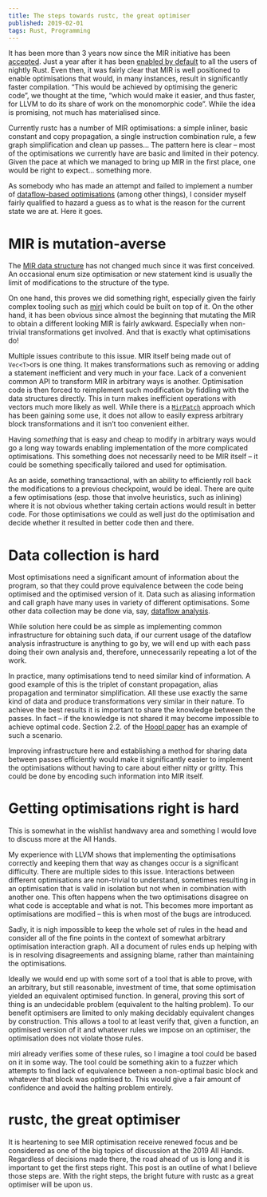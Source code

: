 ```yaml
---
title: The steps towards rustc, the great optimiser
published: 2019-02-01
tags: Rust, Programming
---
```


It has been more than 3 years now since the MIR initiative has been [accepted][mir-rfc]. Just a
year after it has been [enabled by default][orbit] to all the users of nightly Rust. Even then, it
was fairly clear that MIR is well positioned to enable optimisations that would, in many instances,
result in significantly faster compilation. “This would be achieved by optimising the generic
code”, we thought at the time, “which would make it easier, and thus faster, for LLVM to do its
share of work on the monomorphic code”. While the idea is promising, not much has materialised
since.

Currently rustc has a number of MIR optimisations: a simple inliner, basic constant and copy
propagation, a single instruction combination rule, a few graph simplification and clean up passes…
The pattern here is clear – most of the optimisations we currently have are basic and limited in
their potency. Given the pace at which we managed to bring up MIR in the first place, one would
be right to expect… something more.

As somebody who has made an attempt and failed to implement a number of [dataflow-based
optimisations][dflow] (among other things), I consider myself fairly qualified to hazard a guess as
to what is the reason for the current state we are at. Here it goes.

# MIR is mutation-averse

The [MIR data structure][mirtype] has not changed much since it was first conceived. An occasional
enum size optimisation or new statement kind is usually the limit of modifications to the structure
of the type.

On one hand, this proves we did something right, especially given the fairly complex tooling
such as [miri](https://github.com/solson/miri) which could be built on top of it. On the other
hand, it has been obvious since almost the beginning that mutating the MIR to obtain a different
looking MIR is fairly awkward. Especially when non-trivial transformations get involved. And that
is exactly what optimisations do!

Multiple issues contribute to this issue. MIR itself being made out of `Vec<T>`ors is one thing. It
makes transformations such as removing or adding a statement inefficient and very much in your
face. Lack of a convenient common API to transform MIR in arbitrary ways is another. Optimisation
code is then forced to reimplement such modification by fiddling with the data structures directly.
This in turn makes inefficient operations with vectors much more likely as well. While there is a
[`MirPatch`][patch] approach which has been gaining some use, it does not allow to easily express
arbitrary block transformations and it isn’t too convenient either.

Having *something* that is easy and cheap to modify in arbitrary ways would go a long way towards
enabling implementation of the more complicated optimisations. This something does not necessarily
need to be MIR itself – it could be something specifically tailored and used for optimisation.

As an aside, something transactional, with an ability to efficiently roll back the modifications to
a previous checkpoint, would be ideal. There are quite a few optimisations (esp. those that involve
heuristics, such as inlining) where it is not obvious whether taking certain actions would result
in better code. For those optimisations we could as well just do the optimisation and decide
whether it resulted in better code then and there.

# Data collection is hard

Most optimisations need a significant amount of information about the program, so that they could
prove equivalence between the code being optimised and the optimised version of it. Data such as
aliasing information and call graph have many uses in variety of different optimisations. Some
other data collection may be done via, say, [dataflow analysis][dataflow].

While solution here could be as simple as implementing common infrastructure for obtaining such
data, if our current usage of the dataflow analysis infrastructure is anything to go by, we will
end up with each pass doing their own analysis and, therefore, unnecessarily repeating a lot of
the work.

In practice, many optimisations tend to need similar kind of information. A good example of this is
the triplet of constant propagation, alias propagation and terminator simplification. All these
use exactly the same kind of data and produce transformations very similar in their nature. To
achieve the best results it is important to share the knowledge between the passes. In fact – if
the knowledge is not shared it may become impossible to achieve optimal code. Section 2.2. of the
[Hoopl paper] has an example of such a scenario.

Improving infrastructure here and establishing a method for sharing data between passes efficiently
would make it significantly easier to implement the optimisations without having to care about
either nitty or gritty. This could be done by encoding such information into MIR itself.

# Getting optimisations right is hard

This is somewhat in the wishlist handwavy area and something I would love to discuss more at the
All Hands.

My experience with LLVM shows that implementing the optimisations correctly and keeping them that
way as changes occur is a significant difficulty. There are multiple sides to this issue.
Interactions between different optimisations are non-trivial to understand, sometimes resulting in
an optimisation that is valid in isolation but not when in combination with another one. This often
happens when the two optimisations disagree on what code is acceptable and what is not. This
becomes more important as optimisations are modified – this is when most of the bugs are
introduced.

Sadly, it is nigh impossible to keep the whole set of rules in the head and consider all of the
fine points in the context of somewhat arbitrary optimisation interaction graph. All a
document of rules ends up helping with is in resolving disagreements and assigning blame, rather
than maintaining the optimisations.

Ideally we would end up with some sort of a tool that is able to prove, with an arbitrary, but
still reasonable, investment of time, that some optimisation yielded an equivalent optimised
function. In general, proving this sort of thing is an undecidable problem (equivalent to the
halting problem). To our benefit optimisers are limited to only making decidably equivalent changes
by construction. This allows a tool to at least verify that, given a function, an optimised version
of it and whatever rules we impose on an optimiser, the optimisation does not violate those rules.

miri already verifies some of these rules, so I imagine a tool could be based on it in some way.
The tool could be something akin to a fuzzer which attempts to find lack of equivalence between a
non-optimal basic block and whatever that block was optimised to. This would give a fair amount of
confidence and avoid the halting problem entirely.

# rustc, the great optimiser

It is heartening to see MIR optimisation receive renewed focus and be considered as one of the big
topics of discussion at the 2019 All Hands. Regardless of decisions made there, the road ahead of
us is long and it is important to get the first steps right. This post is an outline of what I
believe those steps are. With the right steps, the bright future with rustc as a great optimiser
will be upon us.

[mir-rfc]: https://github.com/rust-lang/rfcs/pull/1211#issuecomment-131233893
[orbit]: https://github.com/rust-lang/rust/pull/34096#issuecomment-236852761
[dflow]: https://github.com/rust-lang/rust/pull/35608
[mirtype]: https://github.com/rust-lang/rust/blob/8a0e5faec7f62e3cfd88d6625ce213d93b061305/src/librustc/mir/mod.rs#L84
[patch]: https://github.com/rust-lang/rust/blob/63505b84a6fb0fdb6a2f2a2a884556aeca2326d4/src/librustc_mir/util/patch.rs#L19
[dataflow]: https://github.com/rust-lang/rust/tree/63505b84a6fb0fdb6a2f2a2a884556aeca2326d4/src/librustc_mir/dataflow
[Hoopl paper]: https://www.cs.tufts.edu/~nr/pubs/dfopt.pdf
